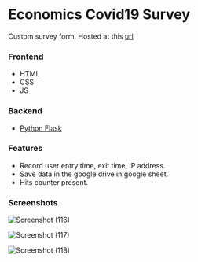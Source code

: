# Economics Covid19 Survey
 Custom survey form.
 Hosted at this [url](http://householdsurveyproject.pythonanywhere.com)
 
### Frontend
- HTML
- CSS
- JS

### Backend
- [Python Flask](https://pypi.org/project/Flask)


### Features
- Record user entry time, exit time, IP address.
- Save data in the google drive in google sheet.
- Hits counter present.

### Screenshots

![Screenshot (116)](https://user-images.githubusercontent.com/48746076/96538891-4b811d00-12b7-11eb-8e20-6c23c63c389c.png)

![Screenshot (117)](https://user-images.githubusercontent.com/48746076/96538904-5176fe00-12b7-11eb-8dfd-d03223d38709.png)

![Screenshot (118)](https://user-images.githubusercontent.com/48746076/96538907-550a8500-12b7-11eb-95f5-c02125cd0c9e.png)



